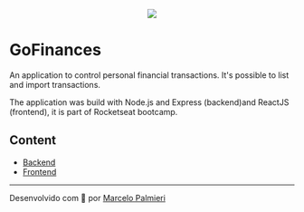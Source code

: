 <p align="center">
   <img src=".github/main-screen.png"/>
</p>

# GoFinances
An application to control personal financial transactions. It's possible to list and import transactions.

The application was build with Node.js and Express (backend)and ReactJS (frontend), it is part of Rocketseat bootcamp.

## Content
- [Backend](./backend) 
- [Frontend](./frontend)

---
Desenvolvido com :purple_heart: por [Marcelo Palmieri](https://www.linkedin.com/in/marcelo-palmieri)